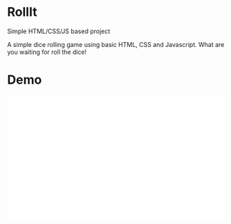 # RollIt
Simple HTML/CSS/JS based project

A simple dice rolling game using basic HTML, CSS and Javascript.
What are you waiting for roll the dice!
# Demo

![image of Demo](https://github.com/syedm1/RollIt/blob/master/images/Demo.gif)
